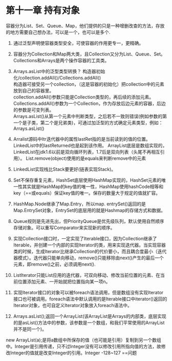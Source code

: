 # 第十一章 持有对象 #

容器分为List、Set、Queue、Map，他们提供的只是一种增删改查的方法，存放的地方需要自己想办法，可以是一个，也可以是多个.

1. 通过泛型声明使容器类型安全，可使容器的作用更专一，更精确。

2. 容器分为Collection和Map两大类，且Collection又分为List、Queue、Set。Collections和Arrays是两个操作容器的工具类。  

3. Arrays.asList中的泛型类型转换？ 
构造器初始化/collection.addAll()/Collections.addAll()  
	构造器可接受另一个collection，（这是容器的初始化）把collection中的元素放到自己的容器里。  
	collection.addAll()参数只能是Collection类型的，再后续的添加元素。  
	Collections.addAll()参数为一个Collection，作为存放后边元素的容器，后边的参数是可变列表。  
	Arrays.asList()从第一个元素中判断类型，之后若不一致则错误(例如参数的第一个是子类，第二个是兄弟类)，可通过加泛型的方式确定元素类型，例如：Arrays.<Integer>asList() 

4. Arralist源码中Itr迭代器中的属性lastRet指的是当前读到的值的位置。LinkedList中的lastReturned也是起到该作用。  ArrayList底层是数组实现的，LinkedList在jdk1.6以前是双向循环列表，1.7后是双向列表（头尾不再相互引用）。  List.remove(object)使用的是equals来判断remove中的元素  

5. LinkedList实现栈比Stack要更好(链表实现Stack)。 

6. Set不保存重复元素，HashSet底层使用HashMap实现的，HashSet元素的唯一性其实就是HashMap的key值的唯一性，HashMap使用hashCode相等和key（==或equals）保证key值的唯一。保存的数量大于规定的值就扩容。

7. HashMap.Node继承了Map.Entry，所以map. entrySet()返回的是Map.EntrySet对象，EntrySet的底层用的就是Hashmap的存储方式和数据。

8. Queue规则是先进先出，但PriorityQueue是优先级队列，默认使用自然顺序存储对象。可以重写Comparator来实现新的顺序。
9. 实现Collection接口时，一定实现了Iterable接口，因为Collection继承了Iterable，并创建一个内部的实现Iterator的类，用来实现迭代器。当实现容器类的时候，生成Iterator比继承Collection的代价要小，而且耦合度最小（迭代器模式）。迭代器只能单向移动，remove()只能移除由next()产生的最后一个元素，即remove()之前，必须调用next().

10. ListIterator只能List应用的迭代器，可双向移动、修改当前位置的元素、在当前位置添加元素、一开始就把位置指向某一项n。

11. 实现Iterator接口的对象可以被foreach语法调用，但是数组没有实现Iterator接口也可被调用。foreach语法中默认调用的是Iterable接口中iterator()返回的Iterator对象，也可自定义Iterator对象放入foreach语法中。

12. Arrays.asList();返回一个ArrayList(该ArrayList是Arrays的内部类，底层实现的是asList()方法中的参数，该参数是一个数组，和我们平常使用的ArrayList并不是同一个)。

new ArrayList(a);是将a数组中所保存的值（也可能是引用）复制到另一个数组中。Integer是引用传递，只不过Integer没有可以修改引用所指向值的方法，故修改Integer的值就是改变Integer的引用。Integer  -128~127 ==问题